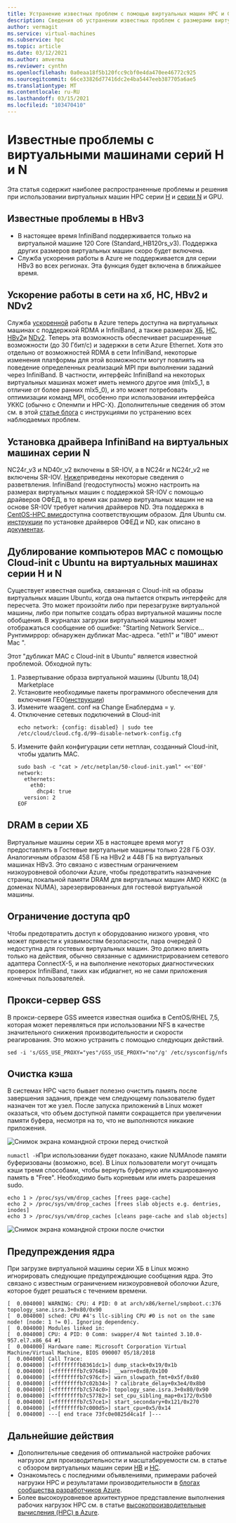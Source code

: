 ```yaml
---
title: Устранение известных проблем с помощью виртуальных машин HPC и GPU с виртуальными машинами Azure | Документация Майкрософт
description: Сведения об устранении известных проблем с размерами виртуальных машин HPC и GPU в Azure.
author: vermagit
ms.service: virtual-machines
ms.subservice: hpc
ms.topic: article
ms.date: 03/12/2021
ms.author: amverma
ms.reviewer: cynthn
ms.openlocfilehash: 0a0eaa18f5b120fcc9cbf0e4da470ee46772c925
ms.sourcegitcommit: 66ce33826d77416dc2e4ba5447eeb387705a6ae5
ms.translationtype: MT
ms.contentlocale: ru-RU
ms.lasthandoff: 03/15/2021
ms.locfileid: "103470410"
---
```

# <a name="known-issues-with-h-series-and-n-series-vms"></a>Известные проблемы с виртуальными машинами серий H и N

Эта статья содержит наиболее распространенные проблемы и решения при использовании виртуальных машин HPC серии [H](../../sizes-hpc.md) и [серии N](../../sizes-gpu.md) и GPU.

## <a name="known-issues-on-hbv3"></a>Известные проблемы в HBv3
- В настоящее время InfiniBand поддерживается только на виртуальной машине 120 Core (Standard_HB120rs_v3). Поддержка других размеров виртуальных машин скоро будет включена.
- Служба ускорения работы в Azure не поддерживается для серии HBv3 во всех регионах. Эта функция будет включена в ближайшее время.

## <a name="accelerated-networking-on-hb-hc-hbv2-and-ndv2"></a>Ускорение работы в сети на хб, HC, HBv2 и NDv2

Служба [ускоренной](https://azure.microsoft.com/blog/maximize-your-vm-s-performance-with-accelerated-networking-now-generally-available-for-both-windows-and-linux/) работы в Azure теперь доступна на виртуальных машинах с поддержкой RDMA и InfiniBand, а также размерах [ХБ](../../hb-series.md), [HC](../../hc-series.md), [HBv2](../../hbv2-series.md)и [NDv2](../../ndv2-series.md). Теперь эта возможность обеспечивает расширенные возможности (до 30 Гбит/с) и задержки в сети Azure Ethernet. Хотя это отдельно от возможностей RDMA в сети InfiniBand, некоторые изменения платформы для этой возможности могут повлиять на поведение определенных реализаций MPI при выполнении заданий через InfiniBand. В частности, интерфейс InfiniBand на некоторых виртуальных машинах может иметь немного другое имя (mlx5_1, в отличие от более ранних mlx5_0), и это может потребовать оптимизации команд MPI, особенно при использовании интерфейса УККС (обычно с Опенмпи и HPC-X).
Дополнительные сведения об этом см. в этой [статье блога](https://techcommunity.microsoft.com/t5/azure-compute/accelerated-networking-on-hb-hc-and-hbv2/ba-p/2067965) с инструкциями по устранению всех наблюдаемых проблем.

## <a name="infiniband-driver-installation-on-n-series-vms"></a>Установка драйвера InfiniBand на виртуальных машинах серии N

NC24r_v3 и ND40r_v2 включены в SR-IOV, а в NC24r и NC24r_v2 не включены SR-IOV. [Ниже](../../sizes-hpc.md#rdma-capable-instances)приведены некоторые сведения о разветвления.
InfiniBand (геодоступность) можно настроить на размерах виртуальных машин с поддержкой SR-IOV с помощью драйверов ОФЕД, в то время как размер виртуальных машин не на основе SR-IOV требует наличия драйверов ND. Эта поддержка в [CentOS-HPC вмис](configure.md)доступна соответствующим образом. Для Ubuntu см. [инструкции](https://techcommunity.microsoft.com/t5/azure-compute/configuring-infiniband-for-ubuntu-hpc-and-gpu-vms/ba-p/1221351) по установке драйверов ОФЕД и ND, как описано в [документах](enable-infiniband.md#vm-images-with-infiniband-drivers).

## <a name="duplicate-mac-with-cloud-init-with-ubuntu-on-h-series-and-n-series-vms"></a>Дублирование компьютеров MAC с помощью Cloud-init с Ubuntu на виртуальных машинах серии H и N

Существует известная ошибка, связанная с Cloud-init на образы виртуальных машин Ubuntu, когда она пытается открыть интерфейс для пересчета. Это может произойти либо при перезагрузке виртуальной машины, либо при попытке создать образ виртуальной машины после обобщения. В журналах загрузки виртуальной машины может отображаться сообщение об ошибке: "Starting Network Service... Рунтимиррор: обнаружен дубликат Mac-адреса. "eth1" и "IB0" имеют Mac ".

Этот "дубликат MAC с Cloud-init в Ubuntu" является известной проблемой. Обходной путь:
1) Развертывание образа виртуальной машины (Ubuntu 18,04) Marketplace
2) Установите необходимые пакеты программного обеспечения для включения ГЕО([инструкции](https://techcommunity.microsoft.com/t5/azure-compute/configuring-infiniband-for-ubuntu-hpc-and-gpu-vms/ba-p/1221351))
3) Измените waagent. conf на Change Енаблердма = y.
4) Отключение сетевых подключений в Cloud-init
    ```console
    echo network: {config: disabled} | sudo tee /etc/cloud/cloud.cfg.d/99-disable-network-config.cfg
    ```
5) Измените файл конфигурации сети нетплан, созданный Cloud-init, чтобы удалить MAC.
    ```console
    sudo bash -c "cat > /etc/netplan/50-cloud-init.yaml" <<'EOF'
    network:
      ethernets:
        eth0:
          dhcp4: true
      version: 2
    EOF
    ```

## <a name="dram-on-hb-series"></a>DRAM в серии ХБ

Виртуальные машины серии ХБ в настоящее время могут предоставлять в Гостевые виртуальные машины только 228 ГБ ОЗУ. Аналогичным образом 458 ГБ на HBv2 и 448 ГБ на виртуальных машинах HBv3. Это связано с известным ограничением низкоуровневой оболочки Azure, чтобы предотвратить назначение страниц локальной памяти DRAM для виртуальных машин AMD КККС (в доменах NUMA), зарезервированных для гостевой виртуальной машины.

## <a name="qp0-access-restriction"></a>Ограничение доступа qp0

Чтобы предотвратить доступ к оборудованию низкого уровня, что может привести к уязвимостям безопасности, пара очередей 0 недоступна для гостевых виртуальных машин. Это должно влиять только на действия, обычно связанные с администрированием сетевого адаптера ConnectX-5, и на выполнение некоторых диагностических проверок InfiniBand, таких как ибдиагнет, но не сами приложения конечных пользователей.

## <a name="gss-proxy"></a>Прокси-сервер GSS

В прокси-сервере GSS имеется известная ошибка в CentOS/RHEL 7,5, которая может переявляться при использовании NFS в качестве значительного снижения производительности и скорости реагирования. Это можно устранить с помощью следующих действий.

```console
sed -i 's/GSS_USE_PROXY="yes"/GSS_USE_PROXY="no"/g' /etc/sysconfig/nfs
```

## <a name="cache-cleaning"></a>Очистка кэша

В системах HPC часто бывает полезно очистить память после завершения задания, прежде чем следующему пользователю будет назначен тот же узел. После запуска приложений в Linux может оказаться, что объем доступной памяти сокращается при увеличении памяти буфера, несмотря на то, что не выполняются никакие приложения.

![Снимок экрана командной строки перед очисткой](./media/known-issues/cache-cleaning-1.png)

`numactl -H`При использовании будет показано, какие NUMAnode памяти буферизованы (возможно, все). В Linux пользователи могут очищать кэши тремя способами, чтобы вернуть буферную или кэшированную память в "Free". Необходимо быть корневым или иметь разрешения sudo.

```console
echo 1 > /proc/sys/vm/drop_caches [frees page-cache]
echo 2 > /proc/sys/vm/drop_caches [frees slab objects e.g. dentries, inodes]
echo 3 > /proc/sys/vm/drop_caches [cleans page-cache and slab objects]
```

![Снимок экрана командной строки после очистки](./media/known-issues/cache-cleaning-2.png)

## <a name="kernel-warnings"></a>Предупреждения ядра

При загрузке виртуальной машины серии ХБ в Linux можно игнорировать следующие предупреждающие сообщения ядра. Это связано с известным ограничением низкоуровневой оболочки Azure, которое будет решаться с течением времени.

```console
[  0.004000] WARNING: CPU: 4 PID: 0 at arch/x86/kernel/smpboot.c:376 topology_sane.isra.3+0x80/0x90
[  0.004000] sched: CPU #4's llc-sibling CPU #0 is not on the same node! [node: 1 != 0]. Ignoring dependency.
[  0.004000] Modules linked in:
[  0.004000] CPU: 4 PID: 0 Comm: swapper/4 Not tainted 3.10.0-957.el7.x86_64 #1
[  0.004000] Hardware name: Microsoft Corporation Virtual Machine/Virtual Machine, BIOS 090007 05/18/2018
[  0.004000] Call Trace:
[  0.004000] [<ffffffffb8361dc1>] dump_stack+0x19/0x1b
[  0.004000] [<ffffffffb7c97648>] __warn+0xd8/0x100
[  0.004000] [<ffffffffb7c976cf>] warn_slowpath_fmt+0x5f/0x80
[  0.004000] [<ffffffffb7c02b34>] ? calibrate_delay+0x3e4/0x8b0
[  0.004000] [<ffffffffb7c574c0>] topology_sane.isra.3+0x80/0x90
[  0.004000] [<ffffffffb7c57782>] set_cpu_sibling_map+0x172/0x5b0
[  0.004000] [<ffffffffb7c57ce1>] start_secondary+0x121/0x270
[  0.004000] [<ffffffffb7c000d5>] start_cpu+0x5/0x14
[  0.004000] ---[ end trace 73fc0e0825d4ca1f ]---
```


## <a name="next-steps"></a>Дальнейшие действия

- Дополнительные сведения об оптимальной настройке рабочих нагрузок для производительности и масштабируемости см. в статье с обзором виртуальных машин серии [HB](hb-series-overview.md) и [HC](hc-series-overview.md).
- Ознакомьтесь с последними объявлениями, примерами рабочей нагрузки HPC и результатами производительности в [блогах сообщества разработчиков Azure](https://techcommunity.microsoft.com/t5/azure-compute/bg-p/AzureCompute).
- Более высокоуровневое архитектурное представление выполнения рабочих нагрузок HPC см. в статье [высокопроизводительные вычисления (HPC) в Azure](/azure/architecture/topics/high-performance-computing/).
